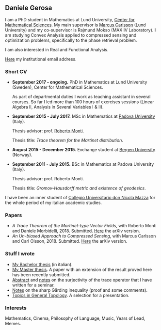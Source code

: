 ## Daniele Gerosa
I am a PhD student in Mathematics at Lund University, [Center for Mathematical Sciences](http://www.maths.lu.se/english/). My main supervisor is [Marcus Carlsson](http://www.maths.lth.se/matematiklu/personal/mc/) (Lund University) and my co-supervisor is Rajmund Mokso (MAX IV Laboratory). I am studying Convex Analysis applied to compressed sensing and optimization problems, specifically to the phase retrieval problem.

I am also interested in Real and Functional Analysis.

[Here](https://www.lunduniversity.lu.se/lucat/user/2d8ba6912dbc7ae12dce2825925c0d50) my institutional email address.

### Short CV
- **September 2017 - ongoing.** PhD in Mathematics at Lund University (Sweden), Center for Mathematical Sciences.

   As part of departmental duties I work as teaching assistant in several courses. So far I led more than 100 hours of exercises sessions (Linear Algebra II, Analysis in Several Variables I & II).

- **September 2015 - July 2017.** MSc in Mathematics at [Padova University](http://www.math.unipd.it/en/) (Italy). 
   
   Thesis advisor: prof. [Roberto Monti](http://www.math.unipd.it/~monti/).
   
   Thesis title: *Trace theorem for the Martinet distribution*.
- **August 2015 - December 2015.** Exchange student at [Bergen University](https://www.uib.no/en/math) (Norway).

- **September 2011 - July 2015.** BSc in Mathematics at Padova University (Italy).

   Thesis advisor: prof. Roberto Monti.
   
   Thesis title: *Gromov-Hausdorff metric and existence of geodesics*.
   
I have been an inner student of [Collegio Universitario don Nicola Mazza](https://www.collegiomazza.it/) for the whole period of my italian academic studies.

### Papers
- *A Trace Theorem of the Martinet-type Vector Fields*, with Roberto Monti and Daniele Morbidelli, 2018. Submitted. [Here](https://arxiv.org/pdf/1806.07953.pdf) the arXiv version.
- *An Un-biased Approach to Compressed Sensing*, with Marcus Carlsson and Carl Olsson, 2018. Submitted. [Here](https://arxiv.org/pdf/1806.05283.pdf) the arXiv version.

### Stuff I wrote
- [My Bachelor thesis](https://www.dropbox.com/s/mcv4d39av3wiaxk/bozza_tesi.pdf?dl=0) (in italian). 
- [My Master thesis](https://www.dropbox.com/s/y1pzb181nov0qfu/bozza_tesiM.pdf?dl=0). A paper with an extension of the result proved here has been recently submitted.
- [Abstract](https://www.dropbox.com/s/ysn6tiu411su46k/abstract_Gerosa.pdf?dl=0) and [notes](https://www.dropbox.com/s/ww0m8pm7vtzwerp/seminario_Gerosa.pdf?dl=0) on the surjectivity of the trace operator that I have written for a seminar.
- [Notes](https://www.dropbox.com/s/ii4mqsjtthglzqo/Garding_ineq.pdf?dl=0) on the sharp Gårding inequality (proof and some comments).  
- [Topics in General Topology](https://www.dropbox.com/s/t947ku67km0at1e/top_exam.pdf?dl=0). A selection for a presentation.


### Interests
Mathematics, Cinema, Philosophy of Language, Music, Years of Lead, Memes.
